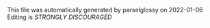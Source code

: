 This file was automatically generated by parselglossy on 2022-01-06
Editing is *STRONGLY DISCOURAGED*
